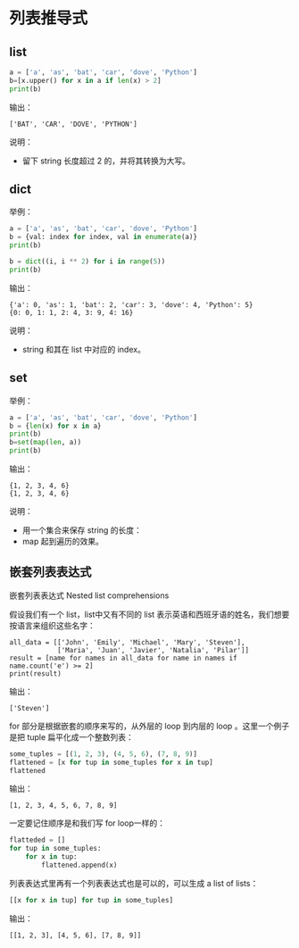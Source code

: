 

# 列表推导式

## list

```py
a = ['a', 'as', 'bat', 'car', 'dove', 'Python']
b=[x.upper() for x in a if len(x) > 2]
print(b)
```

输出：

```
['BAT', 'CAR', 'DOVE', 'PYTHON']
```

说明：

- 留下 string 长度超过 2 的，并将其转换为大写。

## dict

举例：

```py
a = ['a', 'as', 'bat', 'car', 'dove', 'Python']
b = {val: index for index, val in enumerate(a)}
print(b)

b = dict((i, i ** 2) for i in range(5))
print(b)
```

输出：


```
{'a': 0, 'as': 1, 'bat': 2, 'car': 3, 'dove': 4, 'Python': 5}
{0: 0, 1: 1, 2: 4, 3: 9, 4: 16}
```

说明：

- string 和其在 list 中对应的 index。

## set

举例：

```py
a = ['a', 'as', 'bat', 'car', 'dove', 'Python']
b = {len(x) for x in a}
print(b)
b=set(map(len, a))
print(b)
```

输出：

```
{1, 2, 3, 4, 6}
{1, 2, 3, 4, 6}
```

说明：

- 用一个集合来保存 string 的长度：
- map 起到遍历的效果。



## 嵌套列表表达式

嵌套列表表达式 Nested list comprehensions

假设我们有一个 list，list中又有不同的 list 表示英语和西班牙语的姓名，我们想要按语言来组织这些名字：


```
all_data = [['John', 'Emily', 'Michael', 'Mary', 'Steven'],
            ['Maria', 'Juan', 'Javier', 'Natalia', 'Pilar']]
result = [name for names in all_data for name in names if name.count('e') >= 2]
print(result)
```

输出：

```
['Steven']
```

for 部分是根据嵌套的顺序来写的，从外层的 loop 到内层的 loop 。这里一个例子是把 tuple 扁平化成一个整数列表：


```py
some_tuples = [(1, 2, 3), (4, 5, 6), (7, 8, 9)]
flattened = [x for tup in some_tuples for x in tup]
flattened
```

输出：

```
[1, 2, 3, 4, 5, 6, 7, 8, 9]
```

一定要记住顺序是和我们写 for loop一样的：

```py
flatteded = []
for tup in some_tuples:
    for x in tup:
        flattened.append(x)
```

列表表达式里再有一个列表表达式也是可以的，可以生成 a list of lists：


```py
[[x for x in tup] for tup in some_tuples]
```

输出：

```
[[1, 2, 3], [4, 5, 6], [7, 8, 9]]
```
